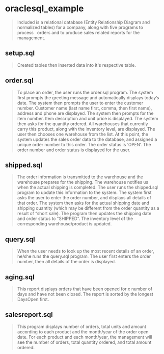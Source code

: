 # oraclesql_example
>Included is a relational database (Entity Relationship Diagram and normalized tables) for a company, along with five programs to process    orders and to produce sales related reports for the management. 

## setup.sql
>Created tables then inserted data into it's respective table.

## order.sql
>To place an order, the user runs the order.sql program. The system first prompts the greeting message and automatically displays today’s date. The system then prompts the user to enter the customer number. Customer name (last name first, comma, then first name), address and phone are displayed. The system then prompts for the item number. Item description and unit price is displayed. The system then asks for the quantity ordered. All warehouses that currently carry this product, along with the inventory level, are displayed. The user then chooses one warehouse from the list. At this point, the system updates the sales order data to the database, and assigned a unique order number to this order. The order status is ‘OPEN’. The order number and order status is displayed for the user. </p>

## shipped.sql
>The order information is transmitted to the warehouse and the warehouse prepares for the shipping. The warehouse notifies us when the actual shipping is completed. The user runs the shipped.sql program to update this information to the system.  The system first asks the user to enter the order number, and displays all details of that order. The system then asks for the actual shipping date and shipping quantity (which may be different from the order quantity as a result of “short sale). The program then updates the shipping date and order status to "SHIPPED".  The inventory level of the corresponding warehouse/product is updated.

## query.sql
>When the user needs to look up the most recent details of an order, he/she runs the query.sql program. The user first enters the order number, then all details of the order is displayed.

## aging.sql
>This report displays orders that have been opened for x number of days and have not been closed.  The report is sorted by the longest DaysOpen first. 

## salesreport.sql
>This program displays number of orders, total units and amount according to each product and the month/year of the order open date.  For each product and each month/year, the management will see the number of orders, total quantity ordered, and total amount ordered.
